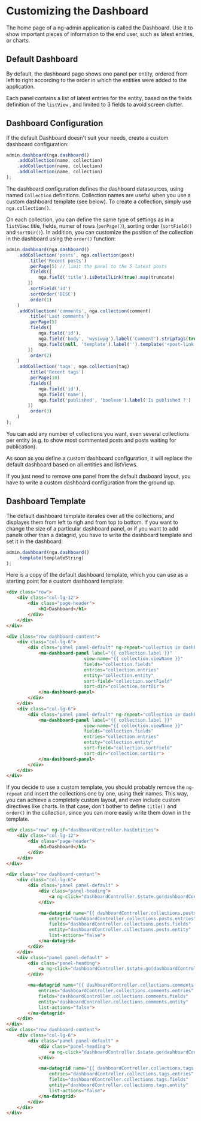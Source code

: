 # Customizing the Dashboard

The home page of a ng-admin application is called the Dashboard. Use it to show important pieces of information to the end user, such as latest entries, or charts.

## Default Dashboard

By default, the dashboard page shows one panel per entity, ordered from left to right according to the order in which the entities were added to the application.

Each panel contains a list of latest entries for the entity, based on the fields definition of the `listView` , and limited to 3 fields to avoid screen clutter.

## Dashboard Configuration

If the default Dashboard doesn't suit your needs, create a custom dashboard configuration:

```js
admin.dashboard(nga.dashboard()
    .addCollection(name, collection)
    .addCollection(name, collection)
    .addCollection(name, collection)
);
```

The dashboard configuration defines the dashboard datasources, using named `Collection` definitions. Collection names are useful when you use a custom dashboard template (see below). To create a collection, simply use `nga.collection()`. 

On each collection, you can define the same type of settings as in a `listView`: title, fields, numer of rows (`perPage()`), sorting order (`sortField()` and `sortDir()`). In addition, you can customize the position of the collection in the dashboard using the `order()` function:

```js
admin.dashboard(nga.dashboard()
    .addCollection('posts', nga.collection(post)
        .title('Recent posts')
        .perPage(5) // limit the panel to the 5 latest posts
        .fields([
            nga.field('title').isDetailLink(true).map(truncate)
        ])
        .sortField('id')
        .sortOrder('DESC')
        .order(1)
    )
    .addCollection('comments', nga.collection(comment)
        .title('Last comments')
        .perPage(5)
        .fields([
            nga.field('id'),
            nga.field('body', 'wysiwyg').label('Comment').stripTags(true).map(truncate),
            nga.field(null, 'template').label('').template('<post-link entry="entry"></post-link>') // you can use custom directives, too
        ])
        .order(2)
    )
    .addCollection('tags', nga.collection(tag)
        .title('Recent tags')
        .perPage(10)
        .fields([
            nga.field('id'),
            nga.field('name'),
            nga.field('published', 'boolean').label('Is published ?')
        ])
        .order(3)
    )
);
```

You can add any number of collections you want, even several collections per entity (e.g. to show most commented posts and posts waiting for publication).

As soon as you define a custom dashboard configuration, it will replace the default dashboard based on all entities and listViews.

If you just need to remove one panel from the default dasboard layout, you have to write a custom dashboard configuration from the ground up.

## Dashboard Template

The default dashboard template iterates over all the collections, and displayes them from left to righ and from top to bottom. If you want to change the size of a particular dashboard panel, or if you want to add panels other than a datagrid, you have to write the dashboard template and set it in the dashboard:

```js
admin.dashboard(nga.dashboard()
    .template(templateString)
);
```

Here is a copy of the default dashboard template, which you can use as a starting point for a custom dashboard template:

```html
<div class="row">
    <div class="col-lg-12">
        <div class="page-header">
            <h1>Dashboard</h1>
        </div>
    </div>
</div>

<div class="row dashboard-content">
    <div class="col-lg-6">
        <div class="panel panel-default" ng-repeat="collection in dashboardController.orderedCollections" ng-if="$even">
            <ma-dashboard-panel label="{{ collection.label }}"
                             view-name="{{ collection.viewName }}"
                             fields="collection.fields"
                             entries="collection.entries"
                             entity="collection.entity"
                             sort-field="collection.sortField"
                             sort-dir="collection.sortDir">
            </ma-dashboard-panel>
        </div>
    </div>
    <div class="col-lg-6">
        <div class="panel panel-default" ng-repeat="collection in dashboardController.orderedCollections" ng-if="$odd">
            <ma-dashboard-panel label="{{ collection.label }}"
                             view-name="{{ collection.viewName }}"
                             fields="collection.fields"
                             entries="collection.entries"
                             entity="collection.entity"
                             sort-field="collection.sortField"
                             sort-dir="collection.sortDir">
            </ma-dashboard-panel>
        </div>
    </div>
</div>
```

If you decide to use a custom template, you should probably remove the `ng-repeat` and insert the collections one by one, using their names. This way, you can achieve a completely custom layout, and even include custom directives like charts. In that case, don't bother to define `title()` and `order()` in the collection, since you can more easily write them down in the template.

```html
<div class="row" ng-if="dashboardController.hasEntities">
    <div class="col-lg-12">
        <div class="page-header">
            <h1>Dashboard</h1>
        </div>
    </div>
</div>

<div class="row dashboard-content">
    <div class="col-lg-6">
        <div class="panel panel-default" >
            <div class="panel-heading">
                <a ng-click="dashboardController.$state.go(dashboardController.$state.get('list'), { entity: 'posts' })">Recent Posts</a>
            </div>

            <ma-datagrid name="{{ dashboardController.collections.posts.viewName }}"
                entries="dashboardController.collections.posts.entries"
                fields="dashboardController.collections.posts.fields"
                entity="dashboardController.collections.posts.entity"
                list-actions="false">
            </ma-datagrid>
        </div>
    </div>
    <div class="panel panel-default" >
        <div class="panel-heading">
            <a ng-click="dashboardController.$state.go(dashboardController.$state.get('list'), { entity: 'comments' })">Last Commentd</a>
        </div>

        <ma-datagrid name="{{ dashboardController.collections.comments.viewName }}"
            entries="dashboardController.collections.comments.entries"
            fields="dashboardController.collections.comments.fields"
            entity="dashboardController.collections.comments.entity"
            list-actions="false">
        </ma-datagrid>
    </div>
</div>
<div class="row dashboard-content">
    <div class="col-lg-6">
        <div class="panel panel-default" >
            <div class="panel-heading">
                <a ng-click="dashboardController.$state.go(dashboardController.$state.get('list'), { entity: 'tags' })">Recent Tags</a>
            </div>

            <ma-datagrid name="{{ dashboardController.collections.tags.viewName }}"
                entries="dashboardController.collections.tags.entries"
                fields="dashboardController.collections.tags.fields"
                entity="dashboardController.collections.tags.entity"
                list-actions="false">
            </ma-datagrid>
        </div>
    </div>
</div>
```


